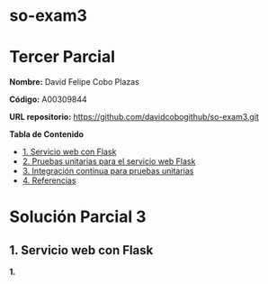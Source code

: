 # so-exam3

# Tercer Parcial
 
**Nombre:** David Felipe Cobo Plazas

**Código:** A00309844

**URL repositorio:** https://github.com/davidcobogithub/so-exam3.git 

**Tabla de Contenido**

  - [1. Servicio web con Flask](#1-instalación-de-zsh)
  - [2. Pruebas unitarias para el servicio web Flask](#2-instalación-del-plugin-zsh-autosuggestions)
  - [3. Integración continua para pruebas unitarias](#3-instalación-y-configuración-de-tmux)
  - [4. Referencias](#4-instalación-y-configuración-de-tmux)

# Solución Parcial 3

##  1. Servicio web con Flask

**1.**
